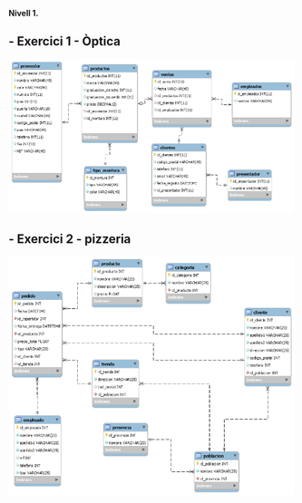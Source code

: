 
**Nivell 1.**
## - Exercici 1 - Òptica
![modelo](https://github.com/maestroGit/mysql-estructura/blob/master/Modelos_EntidaRelacion/optica.png)

## - Exercici 2 - pizzeria
![modelo](https://github.com/maestroGit/mysql-estructura/blob/master/Modelos_EntidaRelacion/pizzeria.png)


